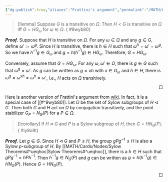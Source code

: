 ```yaml
---
{"dg-publish":true,"aliases":"Frattini's argument","permalink":"/MATH/Cards/Nodes/Frattini's Argument/","dgPassFrontmatter":true}
---
```



> [!lemma]
> Suppose $G$ is a transitive on $\Omega$. Then $H<G$ is transitive on $\Omega$ iff $G=HG_\omega$ for $\omega\in \Omega$.
{ #9wyb80}


**_Proof._**
Suppose that $H$ is transitive on $\Omega$. For any $\omega\in\Omega$ and any $g\in G$, define $\omega':=\omega^g$. Since $H$ is transitive, there is $h\in H$ such that $\omega^h=\omega'=\omega^g$. So we have $h^{-1}g\in G_\omega$ and $g=h(h^{-1}g)\in HG_\omega$. Therefore, $G=HG_\omega$.

Conversely, assume that $G=HG_{\omega}$. For any $\omega,\omega'\in\Omega$, there is $g\in G$ such that $\omega^g=\omega'$. As $g$ can be written as $g=xh$ with $x\in G_\omega$ and $h\in H$, there is $\omega^g=\omega^{xh}=\omega^h=\omega'$, i.e., $H$ acts on $\Omega$ transitively.
<p align="right">□</p>

Here is another version of Frattini's argument from [wiki](https://en.wikipedia.org/wiki/Frattini%27s_argument). In fact, it is a special case of [[#^9wyb80]]. Let $\Omega$ be the set of Sylow subgroups of $H\lhd G$. Then both $G$ and $H$ act on $\Omega$ by conjugation transitively, and the point stabilizer $G_P=N_G(P)$ for a $P\in\Omega$. 


> [!corollary]
> If $H\lhd G$ and $P$ is a Sylow subgroup of $H$, then $G=HN_G(P)$.
{ #iy9o9t}


**_Proof._**
Let $g\in G$. Since $H\lhd G$ and $P\leqslant H$, the group $gPg^{-1}\leqslant H$ is also a Sylow $p$-subgroup of $H$. By [[MATH/Cards/Nodes/Sylow Theorems#^ueqhoc\|Sylow Theorems#^ueqhoc]], there is a $h\in H$ such that $gPg^{-1}=hPh^{-1}$. Then $h^{-1}g\in N_G(P)$ and $g$ can be written as $g=h(h^{-1}g)\in HN_G(P)$. Hence $G=HN_G(P)$. 
<p align="right">□</p>


